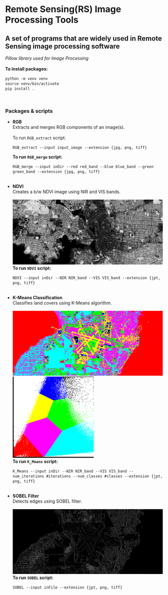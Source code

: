 # Remote Sensing(RS) Image Processing Tools                        
## A set of programs that are widely used in Remote Sensing image processing software 
*Pillow library used for Image Processing*
<br/><br/>
**To install packages:**
```
python -m venv venv
source venv/bin/activate
pip install .
```
<br/>

### Packages & scripts <br/>
* **RGB**<br/>
    Extracts and merges RGB components of an image(s).<br/>
    <br/>
    To run `RGB_extract` script:<br/>
    ```
    RGB_extract --input input_image --extension {jpg, png, tiff}
    ```
    **To run `RGB_merge` script:**<br/>
    ```
    RGB_merge --input inDir --red red_band --blue blue_band --green green_band --extension {jpg, png, tiff}
    ```
    <br/>
* **NDVI**<br/>
    Creates a b/w NDVI image using NIR and VIS bands.<br/>
    <br/>
    ![Example NDVI output](https://github.com/sum1lim/Remote_Sensing/blob/master/tests/test1/input_NDVI.png)
    <br/>
    **To run `NDVI` script:**<br/>
    ```
    NDVI --input inDir --NIR NIR_band --VIS VIS_band --extension {jpt, png, tiff}
    ```
    <br/>
* **K-Means Classification**<br/>
    Classifies land covers using K-Means algorithm.<br/>
    <br/>
    ![Example K-Means output](https://github.com/sum1lim/Remote_Sensing/blob/master/tests/test2/input_KMeans.png)
    <br/>
    ![Example K-Means plot graph](https://github.com/sum1lim/Remote_Sensing/blob/master/tests/test2/input_KMeans_plot.png)
    <br/>
    **To run `K_Means` script:**<br/>
    ```
    K_Means --input inDir --NIR NIR_band --VIS VIS_band --num_iterations #iterations --num_classes #classes --extension {jpt, png, tiff}
    ```
    <br/>
* **SOBEL Filter**<br/>
    Detects edges using SOBEL filter.<br/>
    <br/>
    ![Example SOBEL output](https://github.com/sum1lim/Remote_Sensing/blob/master/tests/test2/input_NDVI_SOBEL.png)
    <br/>
    **To run `SOBEL` script:**<br/>
    ```
    SOBEL --input inFile --extension {jpt, png, tiff}
    ```
